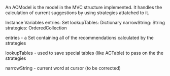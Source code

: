 An ACModel is the model in the MVC structure implemented. It handles the calculation of current suggestions by using strategies attatched to it.

Instance Variables
	entries:				Set
	lookupTables:		Dictionary
	narrowString:		String
	strategies:			OrderedCollection

entries
	- a Set containing all of the recommendations calculated by the strategies

lookupTables
	- used to save special tables (like ACTable) to pass on the the strategies

narrowString
	- current word at cursor (to be corrected)
